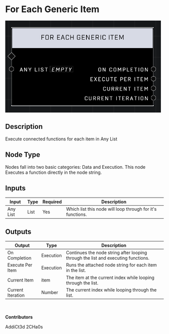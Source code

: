 # For Each Generic Item
![](../../../.gitbook/assets/for-each-generic-item.png)
## Description
Execute connected functions for each item in Any List

## Node Type
Nodes fall into two basic categories: Data and Execution. This node Executes a function directly in the node string.

## Inputs
| Input | Type | Required | Description |
|------------------|------------------|----------|--------------------------------------------------------------|
| Any List | List | Yes | Which list this node will loop through for it's functions. |


## Outputs
| Output | Type | Description |
|------------------|------------------|--------------------------------------------------------------|
| On Completion | Execution | Continues the node string after looping through the list and executing functions. |
| Execute Per Item | Execution | Runs the attached node string for each item in the list. |
| Current Item | item | The item at the current index while looping through the list. |
| Current Iteration | Number | The current index while looping through the list. |

\
\
**Contributors**

AddiCt3d 2CHa0s